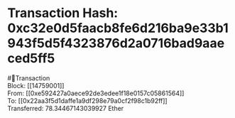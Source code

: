 
Transaction Hash: 0xc32e0d5faacb8fe6d216ba9e33b1943f5d5f4323876d2a0716bad9aaeced5ff5
====================================================================================
  
#💸Transaction  
Block: [[14759001]]  
From: [[0xe592427a0aece92de3edee1f18e0157c05861564]]  
To: [[0x22aa3f5d1daffe1a9df298e79a0cf2f98c1b92ff]]  
Transferred: 78.34467143039927 Ether